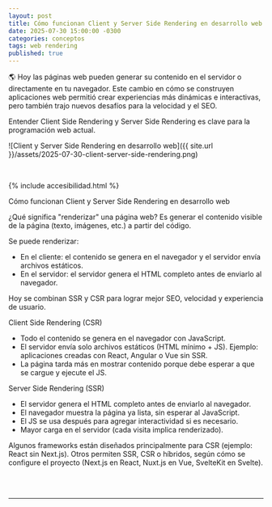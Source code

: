 ```yaml
---
layout: post
title: Cómo funcionan Client y Server Side Rendering en desarrollo web
date: 2025-07-30 15:00:00 -0300
categories: conceptos
tags: web rendering
published: true
---
```


🌎 Hoy las páginas web pueden generar su contenido en el servidor o directamente en tu navegador. Este cambio en cómo se construyen aplicaciones web permitió crear experiencias más dinámicas e interactivas, pero también trajo nuevos desafíos para la velocidad y el SEO.

Entender Client Side Rendering y Server Side Rendering es clave para la programación web actual.

![Client y Server Side Rendering en desarrollo web]({{ site.url }}/assets/2025-07-30-client-server-side-rendering.png)


&nbsp;

{% include accesibilidad.html %}

Cómo funcionan Client y Server Side Rendering en desarrollo web

¿Qué significa "renderizar" una página web? Es generar el contenido visible de la página (texto, imágenes, etc.) a partir del código.

Se puede renderizar:
- En el cliente: el contenido se genera en el navegador y el servidor envía archivos estáticos.
- En el servidor: el servidor genera el HTML completo antes de enviarlo al navegador.

Hoy se combinan SSR y CSR para lograr mejor SEO, velocidad y experiencia de usuario.

Client Side Rendering (CSR)
- Todo el contenido se genera en el navegador con JavaScript.
- El servidor envía solo archivos estáticos (HTML mínimo + JS). Ejemplo: aplicaciones creadas con React, Angular o Vue sin SSR.
- La página tarda más en mostrar contenido porque debe esperar a que se cargue y ejecute el JS.

Server Side Rendering (SSR)
- El servidor genera el HTML completo antes de enviarlo al navegador.
- El navegador muestra la página ya lista, sin esperar al JavaScript.
- El JS se usa después para agregar interactividad si es necesario.
- Mayor carga en el servidor (cada visita implica renderizado).

Algunos frameworks están diseñados principalmente para CSR (ejemplo: React sin Next.js). Otros permiten SSR, CSR o híbridos, según cómo se configure el proyecto (Next.js en React, Nuxt.js en Vue, SvelteKit en Svelte).


</div></details>
<br />&nbsp;
<hr />
